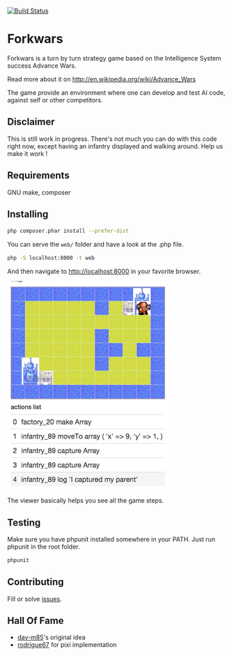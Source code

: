 [![Build Status](https://travis-ci.org/lafourchette/forkwars.svg)](https://travis-ci.org/lafourchette/forkwars)

# Forkwars

Forkwars is a turn by turn strategy game based on the Intelligence System success Advance Wars.

Read more about it on http://en.wikipedia.org/wiki/Advance_Wars

The game provide an environment where one can develop and test AI code, against self or other
competitors.

## Disclaimer
This is still work in progress. There's not much you can do with this code right now, except
having an infantry displayed and walking around. Help us make it work !

## Requirements
GNU make, composer

## Installing
```bash
php composer.phar install --prefer-dist
```
You can serve the `web/` folder and have a look at the .php file.
```bash
php -S localhost:8000 -t web
```
And then navigate to [http://localhost:8000](http://localhost:8000) in your favorite browser.

![game viewer screenshot](doc/screenshot.png)

The viewer basically helps you see all the game steps.

## Testing
Make sure you have phpunit installed somewhere in your PATH. Just run phpunit in the root folder.
```bash
phpunit
```

## Contributing
Fill or solve [issues](https://github.com/lafourchette/forkwars/issues).

## Hall Of Fame
*  [dav-m85](https://github.com/dav-m85)'s original idea
*  [rodrigue67](https://github.com/rodrigue67) for pixi implementation
